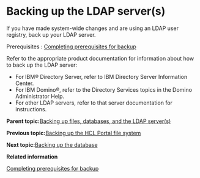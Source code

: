 # Backing up the LDAP server\(s\) 

If you have made system-wide changes and are using an LDAP user registry, back up your LDAP server.

Prerequisites
:   [Completing prerequisites for backup ](../admin-system/i_wadm_t_bkup_prereq_winlinux.md)

Refer to the appropriate product documentation for information about how to back up the LDAP server:

-   For IBM® Directory Server, refer to IBM Directory Server Information Center.
-   For IBM Domino®, refer to the Directory Services topics in the Domino Administrator Help.
-   For other LDAP servers, refer to that server documentation for instructions.

**Parent topic:**[Backing up files, databases, and the LDAP server\(s\) ](../admin-system/i_wadm_t_bkup_winlinux.md)

**Previous topic:**[Backing up the HCL Portal file system ](../admin-system/i_wadm_t_bkup_files_winlinux.md)

**Next topic:**[Backing up the database ](../admin-system/i_wadm_t_bkup_db2_winlinux.md)

**Related information**  


[Completing prerequisites for backup ](../admin-system/i_wadm_t_bkup_prereq_winlinux.md)

